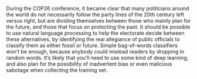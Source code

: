 During the COP26 conference, it became clear that many politicians
around the world do not necessarily follow the party lines of the 20th
century left versus right, but are dividing themselves between those who
mainly plan for the future, and those that focus on protecting the past.
It should be possible to use natural language processing to help the
electorate decide between these alternatives, by identifying the real
allegiance of public officials to classify them as either fossil or
future. Simple bag-of-words classifiers won’t be enough, because anybody
could mislead readers by dropping in random words. It’s likely that
you’ll need to use some kind of deep learning, and also plan for the
possibility of inadvertent bias or even malicious sabotage when
collecting the training set.